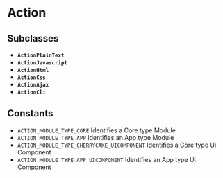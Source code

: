 # Action

## Subclasses

* **`ActionPlainText`**
* **`ActionJavascript`**
* **`ActionHtml`**
* **`ActionCss`**
* **`ActionAjax`**
* **`ActionCli`**

## Constants

* `ACTION_MODULE_TYPE_CORE` Identifies a Core type Module
* `ACTION_MODULE_TYPE_APP` Identifies an App type Module
* `ACTION_MODULE_TYPE_CHERRYCAKE_UICOMPONENT` Identifies a Core type Ui Component
* `ACTION_MODULE_TYPE_APP_UICOMPONENT` Identifies an App type Ui Component

